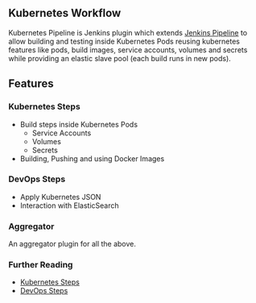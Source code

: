 Kubernetes Workflow
-------------------

Kubernetes Pipeline is Jenkins plugin which extends [Jenkins Pipeline](https://github.com/jenkinsci/pipeline-plugin) to allow building and testing inside Kubernetes Pods reusing kubernetes features like pods, build images, service accounts, volumes and secrets while providing an elastic slave pool (each build runs in new pods).

## Features

### Kubernetes Steps

- Build steps inside Kubernetes Pods
    - Service Accounts
    - Volumes
    - Secrets
- Building, Pushing and using Docker Images

### DevOps Steps
- Apply Kubernetes JSON
- Interaction with ElasticSearch

### Aggregator
An aggregator plugin for all the above.

### Further Reading
- [Kubernetes Steps](kubernetes-steps/readme.md)
- [DevOps Steps](devops-steps/readme.md)